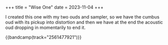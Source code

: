 +++
title = "Wise One"
date = 2023-11-04
+++

I created this one with my two ouds and sampler, so we have the cumbus oud with its pickup into distortion and then we have at the end the acoustic oud dropping in momentarily to end it.

{{bandcamp(track="2561477921")}}

